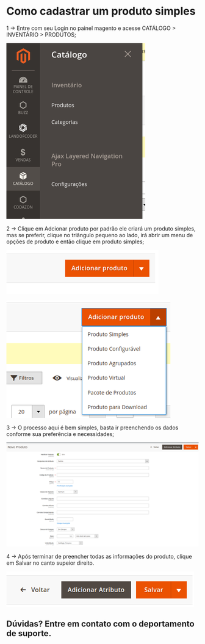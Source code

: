 # Como cadastrar um produto simples

1 -> Entre com seu Login no painel magento e acesse CATÁLOGO > INVENTÁRIO > PRODUTOS;

![produto_simples](https://github.com/Buzz-Dev-Web/Tutoriais/blob/master/Magento_2/03%20-%20Como%20cadastrar%20produto%20simples/images/image1.png)

2 -> Clique em Adcionar produto por padrão ele criará um produto simples, mas se preferir, clique no triângulo pequeno ao lado, irá abrir um menu de opções de produto e então clique em produto simples;

![produto_simples](https://github.com/Buzz-Dev-Web/Tutoriais/blob/master/Magento_2/03%20-%20Como%20cadastrar%20produto%20simples/images/image2.png)

![produto_simples](https://github.com/Buzz-Dev-Web/Tutoriais/blob/master/Magento_2/03%20-%20Como%20cadastrar%20produto%20simples/images/image3.png)

3 -> O processo aqui é bem simples, basta ir preenchendo os dados conforme sua preferência e necessidades;

![produto_simples](https://github.com/Buzz-Dev-Web/Tutoriais/blob/master/Magento_2/03%20-%20Como%20cadastrar%20produto%20simples/images/image4.png)

4 -> Após terminar de preencher todas as informações do produto, clique em Salvar no canto supeior direito.

![produto_simples](https://github.com/Buzz-Dev-Web/Tutoriais/blob/master/Magento_2/03%20-%20Como%20cadastrar%20produto%20simples/images/image5.png)

## Dúvidas? Entre em contato com o deportamento de suporte.